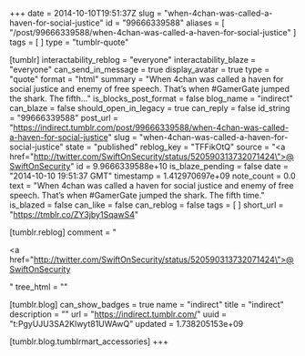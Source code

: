 +++
date = 2014-10-10T19:51:37Z
slug = "when-4chan-was-called-a-haven-for-social-justice"
id = "99666339588"
aliases = [ "/post/99666339588/when-4chan-was-called-a-haven-for-social-justice" ]
tags = [ ]
type = "tumblr-quote"

[tumblr]
interactability_reblog = "everyone"
interactability_blaze = "everyone"
can_send_in_message = true
display_avatar = true
type = "quote"
format = "html"
summary = "When 4chan was called a haven for social justice and enemy of free speech. That’s when #GamerGate jumped the shark. The fifth..."
is_blocks_post_format = false
blog_name = "indirect"
can_blaze = false
should_open_in_legacy = true
can_reply = false
id_string = "99666339588"
post_url = "https://indirect.tumblr.com/post/99666339588/when-4chan-was-called-a-haven-for-social-justice"
slug = "when-4chan-was-called-a-haven-for-social-justice"
state = "published"
reblog_key = "TFFikOtQ"
source = "<a href=\"http://twitter.com/SwiftOnSecurity/status/520590313732071424\">@SwiftOnSecurity</a>"
id = 9.9666339588e+10
is_blaze_pending = false
date = "2014-10-10 19:51:37 GMT"
timestamp = 1.412970697e+09
note_count = 0.0
text = "When 4chan was called a haven for social justice and enemy of free speech. That&rsquo;s when #GamerGate jumped the shark. The fifth time."
is_blazed = false
can_like = false
can_reblog = false
tags = [ ]
short_url = "https://tmblr.co/ZY3jby1SqawS4"

[tumblr.reblog]
comment = "<p><a href=\"http://twitter.com/SwiftOnSecurity/status/520590313732071424\">@SwiftOnSecurity</a></p>"
tree_html = ""

[tumblr.blog]
can_show_badges = true
name = "indirect"
title = "indirect"
description = ""
url = "https://indirect.tumblr.com/"
uuid = "t:PgyUJU3SA2Klwyt81UWAwQ"
updated = 1.738205153e+09

[tumblr.blog.tumblrmart_accessories]
+++
